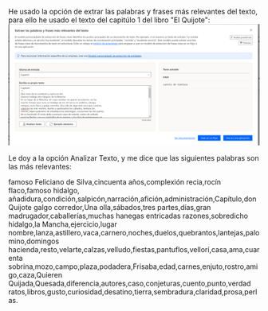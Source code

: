 He usado la opción de extrar las palabras y frases más relevantes del texto, para ello he usado el texto del capitúlo 1 del libro "El Quijote":
![1.png](capturas/1.png)

Le doy a la opción Analizar Texto, y me dice que las siguientes palabras son las más relevantes:

famoso Feliciano de Silva,cincuenta años,complexión recia,rocín flaco,famoso hidalgo,
añadidura,condición,salpicón,narración,afición,administración,Capítulo,don Quijote
galgo corredor,Una olla,sábados,tres partes,días,gran madrugador,caballerías,muchas hanegas
entricadas razones,sobredicho hidalgo,la Mancha,ejercicio,lugar
nombre,lanza,astillero,vaca,carnero,noches,duelos,quebrantos,lantejas,palomino,domingos
hacienda,resto,velarte,calzas,velludo,fiestas,pantuflos,vellorí,casa,ama,cuarenta
sobrina,mozo,campo,plaza,podadera,Frisaba,edad,carnes,enjuto,rostro,amigo,caza,Quieren
Quijada,Quesada,diferencia,autores,caso,conjeturas,cuento,punto,verdad
ratos,libros,gusto,curiosidad,desatino,tierra,sembradura,claridad,prosa,perlas.
